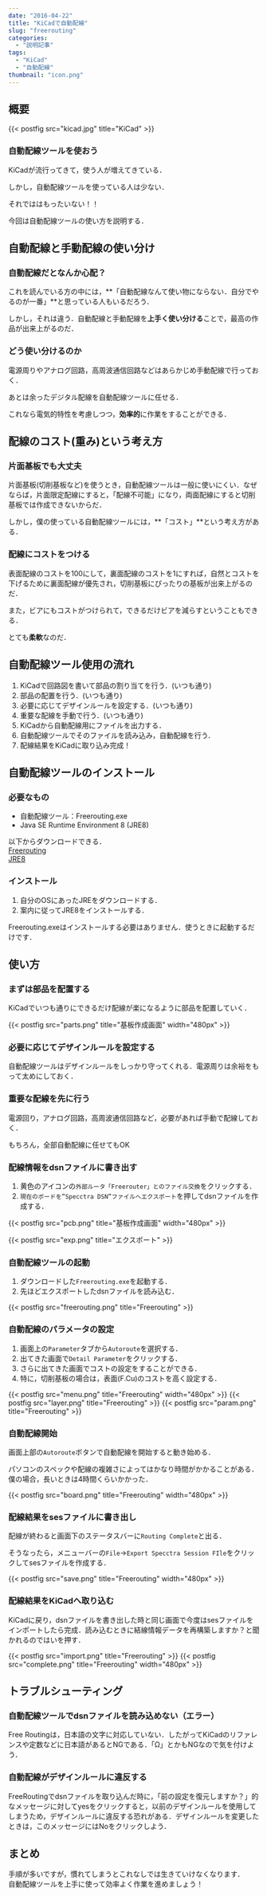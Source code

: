 ```yaml
---
date: "2016-04-22"
title: "KiCadで自動配線"
slug: "freerouting"
categories:
  - "説明記事"
tags:
  - "KiCad"
  - "自動配線"
thumbnail: "icon.png"
---
```


## 概要

{{< postfig src="kicad.jpg" title="KiCad" >}}

### 自動配線ツールを使おう

KiCadが流行ってきて，使う人が増えてきている．

しかし，自動配線ツールを使っている人は少ない．

それでははもったいない！！

今回は自動配線ツールの使い方を説明する．
<!--more-->

## 自動配線と手動配線の使い分け

### 自動配線だとなんか心配？

これを読んでいる方の中には，**「自動配線なんて使い物にならない．自分でやるのが一番」**と思っている人もいるだろう．

しかし，それは違う．自動配線と手動配線を**上手く使い分ける**ことで，最高の作品が出来上がるのだ．

### どう使い分けるのか

電源周りやアナログ回路，高周波通信回路などはあらかじめ手動配線で行っておく．

あとは余ったデジタル配線を自動配線ツールに任せる．

これなら電気的特性を考慮しつつ，**効率的**に作業をすることができる．

## 配線のコスト(重み)という考え方

### 片面基板でも大丈夫

片面基板(切削基板など)を使うとき，自動配線ツールは一般に使いにくい．なぜならば，片面限定配線にすると，「配線不可能」になり，両面配線にすると切削基板では作成できないからだ．

しかし，僕の使っている自動配線ツールには，**「コスト」**という考え方がある．

### 配線にコストをつける

表面配線のコストを100にして，裏面配線のコストを1にすれば，自然とコストを下げるために裏面配線が優先され，切削基板にぴったりの基板が出来上がるのだ．

また，ビアにもコストがつけられて，できるだけビアを減らすということもできる．

とても**柔軟**なのだ．

## 自動配線ツール使用の流れ

  1. KiCadで回路図を書いて部品の割り当てを行う．(いつも通り)
  1. 部品の配置を行う．(いつも通り)
  1. 必要に応じてデザインルールを設定する．(いつも通り)
  1. 重要な配線を手動で行う．(いつも通り)
  1. KiCadから自動配線用にファイルを出力する．
  1. 自動配線ツールでそのファイルを読み込み，自動配線を行う．
  1. 配線結果をKiCadに取り込み完成！

## 自動配線ツールのインストール

### 必要なもの

  * 自動配線ツール：Freerouting.exe
  * Java SE Runtime Environment 8 (JRE8)

以下からダウンロードできる．  
[Freerouting](https://github.com/freerouting/freerouting/raw/master/binaries/FreeRouting.exe)  
[JRE8](http://www.oracle.com/technetwork/java/javase/downloads/jre8-downloads-2133155.html)  

### インストール

  1. 自分のOSにあったJREをダウンロードする．
  1. 案内に従ってJRE8をインストールする．

Freerouting.exeはインストールする必要はありません．使うときに起動するだけです．

## 使い方

### まずは部品を配置する

KiCadでいつも通りにできるだけ配線が楽になるように部品を配置していく．

{{< postfig src="parts.png" title="基板作成画面" width="480px" >}}

### 必要に応じてデザインルールを設定する

自動配線ツールはデザインルールをしっかり守ってくれる．電源周りは余裕をもって太めにしておく．

### 重要な配線を先に行う

電源回り，アナログ回路，高周波通信回路など，必要があれば手動で配線しておく．

もちろん，全部自動配線に任せてもOK

### 配線情報をdsnファイルに書き出す

  1. 黄色のアイコンの`外部ルータ「Freerouter」とのファイル交換`をクリックする．
  1. `現在のボードを”Specctra DSN”ファイルへエクスポート`を押してdsnファイルを作成する．

{{< postfig src="pcb.png" title="基板作成画面" width="480px" >}}

{{< postfig src="exp.png" title="エクスポート" >}}

### 自動配線ツールの起動

  1. ダウンロードした`Freerouting.exe`を起動する．
  1. 先ほどエクスポートしたdsnファイルを読み込む．

{{< postfig src="freerouting.png" title="Freerouting" >}}

### 自動配線のパラメータの設定

  1. 画面上の`Parameter`タブから`Autoroute`を選択する．
  1. 出てきた画面で`Detail Parameter`をクリックする．
  1. さらに出てきた画面でコストの設定をすることができる．
  1. 特に，切削基板の場合は，表面(F.Cu)のコストを高く設定する．

{{< postfig src="menu.png" title="Freerouting" width="480px" >}}
{{< postfig src="layer.png" title="Freerouting" >}}
{{< postfig src="param.png" title="Freerouting" >}}

### 自動配線開始

画面上部の`Autoroute`ボタンで自動配線を開始すると動き始める．

パソコンのスペックや配線の複雑さによってはかなり時間がかかることがある．僕の場合，長いときは4時間くらいかかった．

{{< postfig src="board.png" title="Freerouting" width="480px" >}}

### 配線結果をsesファイルに書き出し

配線が終わると画面下のステータスバーに`Routing Complete`と出る．

そうなったら，メニューバーの`File`→`Export Specctra Session FIle`をクリックしてsesファイルを作成する．

{{< postfig src="save.png" title="Freerouting" width="480px" >}}

### 配線結果をKiCadへ取り込む

KiCadに戻り，dsnファイルを書き出した時と同じ画面で今度はsesファイルをインポートしたら完成．読み込むときに結線情報データを再構築しますか？と聞かれるのではいを押す．

{{< postfig src="import.png" title="Freerouting" >}}
{{< postfig src="complete.png" title="Freerouting" width="480px" >}}

## トラブルシューティング

### 自動配線ツールでdsnファイルを読み込めない（エラー）

Free Routingは，日本語の文字に対応していない．したがってKiCadのリファレンスや定数などに日本語があるとNGである．「Ω」とかもNGなので気を付けよう．

### 自動配線がデザインルールに違反する

FreeRoutingでdsnファイルを取り込んだ時に，「前の設定を復元しますか？」的なメッセージに対してyesをクリックすると，以前のデザインルールを使用してしまうため，デザインルールに違反する恐れがある．デザインルールを変更したときは，このメッセージにはNoをクリックしよう．

## まとめ

手順が多いですが，慣れてしまうとこれなしでは生きていけなくなります．  
自動配線ツールを上手に使って効率よく作業を進めましょう！

